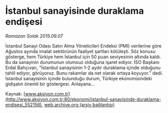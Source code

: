 # İstanbul sanayisinde duraklama endişesi

*Ramazan Solak 2015.09.07*

<div class="pNewsDetailMainContent" itemprop="articleBody">
 <p>
  İstanbul Sanayi Odası Satın Alma Yöneticileri Endeksi (PMI) verilerine göre Ağustos ayında imalat sektörünün faaliyet şartları kötüleşti. Söz konusu gösterge, hem Türkiye hem İstanbul için 50 puan seviyesinin altında kaldı. Bu da sanayinin durumunun olumsuz olduğuna işaret ediyor. İSO Başkanı Erdal Bahçıvan, “İstanbul sanayisinin 1-2 aydır duraklama içinde olduğunu tahlil ediyor, görüyoruz. Bunu rakamlar da net olarak ortaya koyuyor.” dedi. İstanbul sanayisinin içinde bulunduğu durum, Türkiye ekonomisindeki gidişatın önemli bir göstergesi. Anlayana...
 </p>
</div>


Kaynak: [www.aksiyon.com.tr](http://www.aksiyon.com.tr:80/ekonomi/istanbul-sanayisinde-duraklama-endisesi_552156), [web.archive.org (arşiv bağlantısı)](http://web.archive.org/web/20150920072621/http://www.aksiyon.com.tr:80/ekonomi/istanbul-sanayisinde-duraklama-endisesi_552156)

